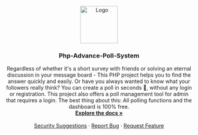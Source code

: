 <p align="center">
  <a href="https://github.com/nalin88/Php-Advance-Poll-System">
    <img src="https://cdn.iconscout.com/icon/free/png-512/voting-poll-4-542529.png" alt="Logo" width="100" height="100">
  </a>

  <h3 align="center">Php-Advance-Poll-System</h3>

  <p align="center">
    Regardless of whether it's a short survey with friends or solving an eternal discussion in your message board - This PHP project helps you to find the answer quickly and easily. Or have you always wanted to know what your followers really think? You can create a poll in seconds 💪, without any login or registration. This project also offers a poll management tool for admin that requires a login. The best thing about this: All polling functions and the dashboard is 100% free.
    <br />
    <a href="#"><strong>Explore the docs »</strong></a>
    <br />
    <br />
    <a href="https://github.com/nalin88/Php-Advance-Poll-System/security">Security Suggestions</a>
    ·
    <a href="https://github.com/nalin88/Php-Advance-Poll-System/issues">Report Bug</a>
    ·
    <a href="https://github.com/nalin88/Php-Advance-Poll-System/pulls">Request Feature</a>
  </p>
</p>


